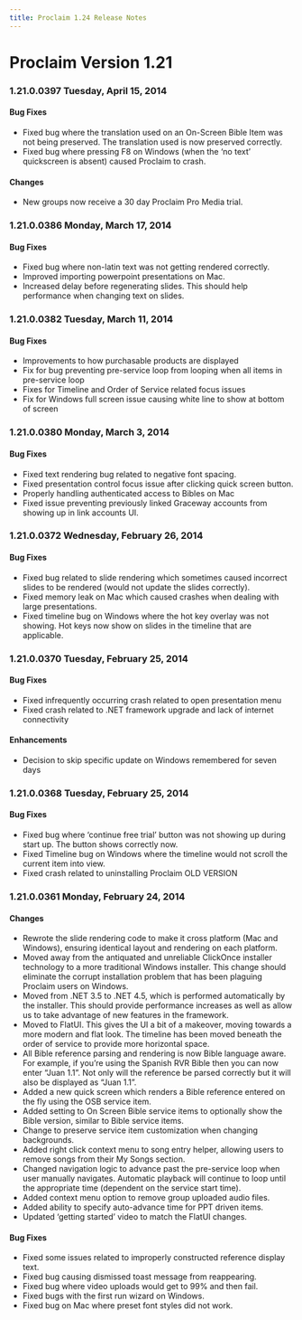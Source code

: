```yaml
---
title: Proclaim 1.24 Release Notes
---
```


# Proclaim Version 1.21

### 1.21.0.0397 Tuesday, April 15, 2014
#### Bug Fixes
* Fixed bug where the translation used on an On-Screen Bible Item was not being preserved. The translation used is now preserved correctly.
* Fixed bug where pressing F8 on Windows (when the ‘no text’ quickscreen is absent) caused Proclaim to crash.

#### Changes
* New groups now receive a 30 day Proclaim Pro Media trial.

### 1.21.0.0386 Monday, March 17, 2014
#### Bug Fixes
* Fixed bug where non-latin text was not getting rendered correctly.
* Improved importing powerpoint presentations on Mac.
* Increased delay before regenerating slides. This should help performance when changing text on slides.

### 1.21.0.0382 Tuesday, March 11, 2014
#### Bug Fixes
* Improvements to how purchasable products are displayed
* Fix for bug preventing pre-service loop from looping when all items in pre-service loop
* Fixes for Timeline and Order of Service related focus issues
* Fix for Windows full screen issue causing white line to show at bottom of screen

### 1.21.0.0380 Monday, March 3, 2014
#### Bug Fixes
* Fixed text rendering bug related to negative font spacing.
* Fixed presentation control focus issue after clicking quick screen button.
* Properly handling authenticated access to Bibles on Mac
* Fixed issue preventing previously linked Graceway accounts from showing up in link accounts UI.

### 1.21.0.0372 Wednesday, February 26, 2014
#### Bug Fixes
* Fixed bug related to slide rendering which sometimes caused incorrect slides to be rendered (would not update the slides correctly).
* Fixed memory leak on Mac which caused crashes when dealing with large presentations.
* Fixed timeline bug on Windows where the hot key overlay was not showing. Hot keys now show on slides in the timeline that are applicable.

### 1.21.0.0370 Tuesday, February 25, 2014
#### Bug Fixes
* Fixed infrequently occurring crash related to open presentation menu
* Fixed crash related to .NET framework upgrade and lack of internet connectivity

#### Enhancements
* Decision to skip specific update on Windows remembered for seven days

### 1.21.0.0368 Tuesday, February 25, 2014
#### Bug Fixes
* Fixed bug where ‘continue free trial’ button was not showing up during start up. The button shows correctly now.
* Fixed Timeline bug on Windows where the timeline would not scroll the current item into view.
* Fixed crash related to uninstalling Proclaim OLD VERSION

### 1.21.0.0361 Monday, February 24, 2014
#### Changes
* Rewrote the slide rendering code to make it cross platform (Mac and Windows), ensuring identical layout and rendering on each platform.
* Moved away from the antiquated and unreliable ClickOnce installer technology to a more traditional Windows installer. This change should eliminate the corrupt installation problem that has been plaguing Proclaim users on Windows.
* Moved from .NET 3.5 to .NET 4.5, which is performed automatically by the installer. This should provide performance increases as well as allow us to take advantage of new features in the framework.
* Moved to FlatUI. This gives the UI a bit of a makeover, moving towards a more modern and flat look. The timeline has been moved beneath the order of service to provide more horizontal space.
* All Bible reference parsing and rendering is now Bible language aware. For example, if you’re using the Spanish RVR Bible then you can now enter “Juan 1.1”. Not only will the reference be parsed correctly but it will also be displayed as “Juan 1.1”.
* Added a new quick screen which renders a Bible reference entered on the fly using the OSB service item.
* Added setting to On Screen Bible service items to optionally show the Bible version, similar to Bible service items.
* Change to preserve service item customization when changing backgrounds.
* Added right click context menu to song entry helper, allowing users to remove songs from their My Songs section.
* Changed navigation logic to advance past the pre-service loop when user manually navigates. Automatic playback will continue to loop until the appropriate time (dependent on the service start time).
* Added context menu option to remove group uploaded audio files.
* Added ability to specify auto-advance time for PPT driven items.
* Updated ‘getting started’ video to match the FlatUI changes.

#### Bug Fixes
* Fixed some issues related to improperly constructed reference display text.
* Fixed bug causing dismissed toast message from reappearing.
* Fixed bug where video uploads would get to 99% and then fail.
* Fixed bugs with the first run wizard on Windows.
* Fixed bug on Mac where preset font styles did not work.
